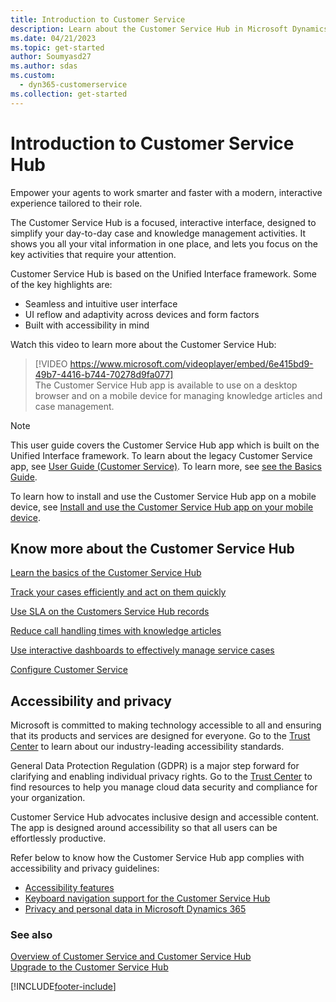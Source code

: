 ```yaml
---
title: Introduction to Customer Service
description: Learn about the Customer Service Hub in Microsoft Dynamics 365.
ms.date: 04/21/2023
ms.topic: get-started
author: Soumyasd27
ms.author: sdas
ms.custom: 
  - dyn365-customerservice
ms.collection: get-started
---
```


# Introduction to Customer Service Hub

Empower your agents to work smarter and faster with a modern, interactive experience tailored to their role.

The Customer Service Hub is a focused, interactive interface, designed to simplify your day-to-day case and knowledge management activities. It shows you all your vital information in one place, and lets you focus on the key activities that require your attention.

Customer Service Hub is based on the Unified Interface framework. Some of the key highlights are:

- Seamless and intuitive user interface
- UI reflow and adaptivity across devices and form factors
- Built with accessibility in mind

Watch this video to learn more about the Customer Service Hub:

> [!VIDEO https://www.microsoft.com/videoplayer/embed/6e415bd9-49b7-4416-b744-70278d9fa077]  
The Customer Service Hub app is available to use on a desktop browser and on a mobile device for managing knowledge articles and case management. 


> [!NOTE]
> This user guide covers the Customer Service Hub app which is built on the Unified Interface framework. To learn about the legacy Customer Service app, see [User Guide (Customer Service)](../user-guide-customer-service.md). To learn more, see [see the Basics Guide](../../customerengagement/on-premises/basics/basics-guide.md).

To learn how to install and use the Customer Service Hub app on a mobile device, see [Install and use the Customer Service Hub app on your mobile device](use-customer-service-hub-on-dynamics-365-mobile.md).

## Know more about the Customer Service Hub
  
[Learn the basics of the Customer Service Hub ](../implement/customer-service-hub-user-guide-basics.md)
  
[Track your cases efficiently and act on them quickly](customer-service-hub-user-guide-case-sla.md)

[Use SLA on the Customers Service Hub records](../administer/enable-entities-service-level-agreements.md)
  
[Reduce call handling times with knowledge articles](customer-service-hub-user-guide-knowledge-article.md)
  
[Use interactive dashboards to effectively manage service cases](customer-service-hub-user-guide-dashboard.md)

[Configure Customer Service](../configure-cs.md)

## Accessibility and privacy

Microsoft is committed to making technology accessible to all and ensuring that its products and services are designed for everyone. Go to the [Trust Center](https://www.microsoft.com/trustcenter/compliance/accessibility) to learn about our industry-leading accessibility standards.

General Data Protection Regulation (GDPR) is a major step forward for clarifying and enabling individual privacy rights. Go to the [Trust Center](https://www.microsoft.com/TrustCenter/Privacy/gdpr/default.aspx) to find resources to help you manage cloud data security and compliance for your organization.

Customer Service Hub advocates inclusive design and accessible content. The app is designed around accessibility so that all users can be effortlessly productive.

Refer below to know how the Customer Service Hub app complies with accessibility and privacy guidelines:

- [Accessibility features](/dynamics365/get-started/accessibility/customer-engagement/accessibility)
- [Keyboard navigation support for the Customer Service Hub](../implement/keyboard-navigation-support-customer-service-hub.md)
- [Privacy and personal data in Microsoft Dynamics 365](/dynamics365/get-started/privacy)

### See also
  
[Overview of Customer Service and Customer Service Hub ](../administer/overview.md)  
[Upgrade to the Customer Service Hub](../administer/upgrade-ish-csh.md)  

[!INCLUDE[footer-include](../../includes/footer-banner.md)]
